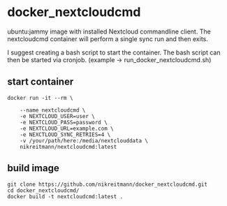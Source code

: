 # docker_nextcloudcmd

ubuntu:jammy image with installed Nextcloud commandline client.
The nextcloudcmd container will perform a single sync run and then exits. 

I suggest creating a bash script to start the container. 
The bash script can then be started via cronjob. (example -> run_docker_nextcloudcmd.sh)


## start container
    docker run -it --rm \

        --name nextcloudcmd \
        -e NEXTCLOUD_USER=user \
        -e NEXTCLOUD_PASS=password \
        -e NEXTCLOUD_URL=example.com \
        -e NEXCTLOUD_SYNC_RETRIES=4 \
        -v /your/path/here:/media/nextclouddata \
        nikreitmann/nextcloudcmd:latest


## build image
    git clone https://github.com/nikreitmann/docker_nextcloudcmd.git
    cd docker_nextcloudcmd/
    docker build -t nextcloudcmd:latest .
